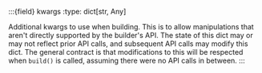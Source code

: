 :::{field} kwargs
:type: dict[str, Any]

Additional kwargs to use when building. This is to allow manipulations that
aren't directly supported by the builder's API. The state of this dict
may or may not reflect prior API calls, and subsequent API calls may
modify this dict. The general contract is that modifications to this will
be respected when `build()` is called, assuming there were no API calls
in between.
:::

